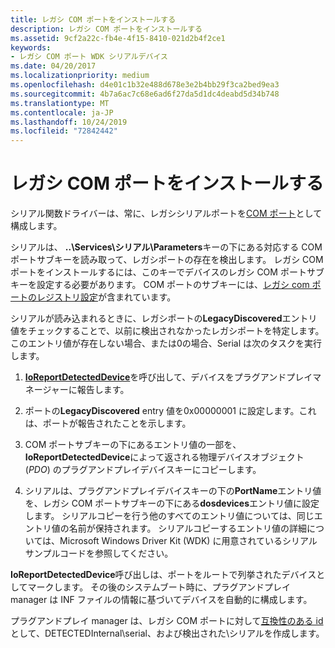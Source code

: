 ```yaml
---
title: レガシ COM ポートをインストールする
description: レガシ COM ポートをインストールする
ms.assetid: 9cf2a22c-fb4e-4f15-8410-021d2b4f2ce1
keywords:
- レガシ COM ポート WDK シリアルデバイス
ms.date: 04/20/2017
ms.localizationpriority: medium
ms.openlocfilehash: d4e01c1b32e488d678e3e2b4bb29f3ca2bed9ea3
ms.sourcegitcommit: 4b7a6ac7c68e6ad6f27da5d1dc4deabd5d34b748
ms.translationtype: MT
ms.contentlocale: ja-JP
ms.lasthandoff: 10/24/2019
ms.locfileid: "72842442"
---
```

# <a name="installing-legacy-com-ports"></a>レガシ COM ポートをインストールする

シリアル関数ドライバーは、常に、レガシシリアルポートを[COM ポート](configuration-of-com-ports.md)として構成します。

シリアルは、 **..\\Services\\シリアル\\Parameters**キーの下にある対応する COM ポートサブキーを読み取って、レガシポートの存在を検出します。 レガシ COM ポートをインストールするには、このキーでデバイスのレガシ COM ポートサブキーを設定する必要があります。 COM ポートのサブキーには、[レガシ com ポートのレジストリ設定](registry-settings-for-a-legacy-com-port.md)が含まれています。

シリアルが読み込まれるときに、レガシポートの**LegacyDiscovered**エントリ値をチェックすることで、以前に検出されなかったレガシポートを特定します。 このエントリ値が存在しない場合、または0の場合、Serial は次のタスクを実行します。

1. [**IoReportDetectedDevice**](https://docs.microsoft.com/windows-hardware/drivers/ddi/ntddk/nf-ntddk-ioreportdetecteddevice)を呼び出して、デバイスをプラグアンドプレイマネージャーに報告します。

2. ポートの**LegacyDiscovered** entry 値を0x00000001 に設定します。これは、ポートが報告されたことを示します。

3. COM ポートサブキーの下にあるエントリ値の一部を、 **IoReportDetectedDevice**によって返される物理デバイスオブジェクト (*PDO*) のプラグアンドプレイデバイスキーにコピーします。

4. シリアルは、プラグアンドプレイデバイスキーの下の**PortName**エントリ値を、レガシ COM ポートサブキーの下にある**dosdevices**エントリ値に設定します。 シリアルコピーを行う他のすべてのエントリ値については、同じエントリ値の名前が保持されます。 シリアルコピーするエントリ値の詳細については、Microsoft Windows Driver Kit (WDK) に用意されているシリアルサンプルコードを参照してください。

**IoReportDetectedDevice**呼び出しは、ポートをルートで列挙されたデバイスとしてマークします。 その後のシステムブート時に、プラグアンドプレイ manager は INF ファイルの情報に基づいてデバイスを自動的に構成します。

プラグアンドプレイ manager は、レガシ COM ポートに対して[互換性のある id](https://docs.microsoft.com/windows-hardware/drivers/install/compatible-ids)として、DETECTEDInternal\\serial、および検出された\\シリアルを作成します。

